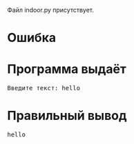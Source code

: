 Файл indoor.py присутствует.
# Ошибка
# Программа выдаёт
<pre>
Введите текст: hello
</pre>
# Правильный вывод
<pre>hello
</pre>
